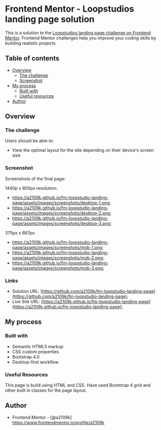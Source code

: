 # Frontend Mentor - Loopstudios landing page solution

This is a solution to the [Loopstudios landing page challenge on Frontend Mentor](https://www.frontendmentor.io/challenges/loopstudios-landing-page-N88J5Onjw). Frontend Mentor challenges help you improve your coding skills by building realistic projects. 

## Table of contents

- [Overview](#overview)
  - [The challenge](#the-challenge)
  - [Screenshot](#screenshot)
- [My process](#my-process)
  - [Built with](#built-with)
  - [Useful resources](#useful-resources)
- [Author](#author)

## Overview

### The challenge

Users should be able to:

- View the optimal layout for the site depending on their device's screen size

### Screenshot

Screenshots of the final page:

1440p x 800px resolution: 
- https://a2109k.github.io/fm-loopstudio-landing-page/assets/images/screenshots/desktop-1.png; 
- https://a2109k.github.io/fm-loopstudio-landing-page/assets/images/screenshots/desktop-2.png; 
- https://a2109k.github.io/fm-loopstudio-landing-page/assets/images/screenshots/desktop-3.png; 

375px x 667px: 
- https://a2109k.github.io/fm-loopstudio-landing-page/assets/images/screenshots/mob-1.png;
- https://a2109k.github.io/fm-loopstudio-landing-page/assets/images/screenshots/mob-2.png;
- https://a2109k.github.io/fm-loopstudio-landing-page/assets/images/screenshots/mob-3.png;

### Links

- Solution URL: [https://github.com/a2109k/fm-loopstudio-landing-page](https://github.com/a2109k/fm-loopstudio-landing-page);
- Live Site URL: [https://a2109k.github.io/fm-loopstudio-landing-page](https://a2109k.github.io/fm-loopstudio-landing-page);

## My process

### Built with

- Semantic HTML5 markup
- CSS custom properties
- Bootstrap 4.0
- Desktop-first workflow

### Useful Resources

This page is build using HTML and CSS. Have used Bootstrap 4 grid and other built in classes for the page layout.


## Author

- Frontend Mentor - [@a2109k] https://www.frontendmentor.io/profile/a2109k